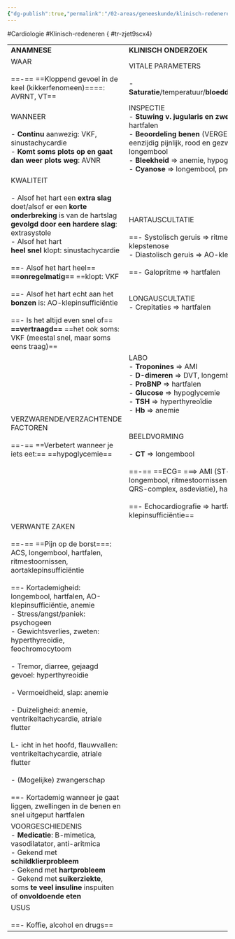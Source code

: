 ```yaml
---
{"dg-publish":true,"permalink":"/02-areas/geneeskunde/klinisch-redeneren/hartkloppingen/","noteIcon":"","created":"2024-11-24T10:56:51.671+01:00","updated":"2024-12-31T16:51:46.878+01:00"}
---
```


#Cardiologie #Klinisch-redeneren
{ #tr-zjet9scx4}


|                                                                                                                                                                                                                                                                                                                                                                                                                                                                                                                                                                                                                                                                                                                              |                                                                                                                                                                                                                                                                                                                                                                                                                                                                                          |
| ---------------------------------------------------------------------------------------------------------------------------------------------------------------------------------------------------------------------------------------------------------------------------------------------------------------------------------------------------------------------------------------------------------------------------------------------------------------------------------------------------------------------------------------------------------------------------------------------------------------------------------------------------------------------------------------------------------------------------- | ---------------------------------------------------------------------------------------------------------------------------------------------------------------------------------------------------------------------------------------------------------------------------------------------------------------------------------------------------------------------------------------------------------------------------------------------------------------------------------------- |
| **ANAMNESE**                                                                                                                                                                                                                                                                                                                                                                                                                                                                                                                                                                                                                                                                                                                 | **KLINISCH ONDERZOEK**                                                                                                                                                                                                                                                                                                                                                                                                                                                                   |
| WAAR  <br>  <br>==-== ==Kloppend gevoel in de keel (kikkerfenomeen)====: AVRNT, VT==                                                                                                                                                                                                                                                                                                                                                                                                                                                                                                                                                                                                                                         | VITALE PARAMETERS  <br>  <br>- **Saturatie**/temperatuur/**bloeddruk**/pols/AHfrequentie                                                                                                                                                                                                                                                                                                                                                                                                 |
| WANNEER  <br>  <br>- **Continu** aanwezig: VKF, sinustachycardie  <br>-  **Komt soms plots op en gaat dan weer plots weg**: AVNR                                                                                                                                                                                                                                                                                                                                                                                                                                                                                                                                                                                             | INSPECTIE  <br>-  **Stuwing v. jugularis en zwelling enkels** => hartfalen  <br>-  **Beoordeling benen** (VERGELIJK links/rechts): eenzijdig pijnlijk, rood en gezwollen been => DVT => longembool  <br>-  **Bleekheid** => anemie, hypoglycemie  <br>-  **Cyanose** => longembool, pneumothorax                                                                                                                                                                                         |
| KWALITEIT  <br>  <br>- Alsof het hart een **extra slag** doet/alsof er een **korte onderbreking** is van de hartslag **gevolgd door een hardere slag**: extrasystole  <br>- Alsof het hart  <br>**heel snel** klopt: sinustachycardie  <br>  <br>==- Alsof het hart heel== **==onregelmatig==** ==klopt: VKF  <br>  <br>==- Alsof het hart echt aan het **bonzen** is: AO-klepinsufficiëntie  <br>  <br>==- Is het altijd even snel of== **==vertraagd==** ==het ook soms: VKF (meestal snel, maar soms eens traag)==                                                                                                                                                                                                        | HARTAUSCULTATIE  <br>  <br>==- Systolisch geruis => ritmestoornis, AO-klepstenose  <br>- Diastolisch geruis => AO-klepinsufficiëntie  <br>  <br>==- Galopritme => hartfalen  <br>  <br>  <br>LONGAUSCULTATIE  <br>- Crepitaties => hartfalen                                                                                                                                                                                                                                             |
| VERZWARENDE/VERZACHTENDE FACTOREN  <br>  <br>==-== ==Verbetert wanneer je iets eet:== ==hypoglycemie==                                                                                                                                                                                                                                                                                                                                                                                                                                                                                                                                                                                                                       | LABO  <br>-  **Troponines** => AMI  <br>-  **D-dimeren** => DVT, longembool  <br>-  **ProBNP** => hartfalen  <br>-  **Glucose** => hypoglycemie  <br>-  **TSH** => hyperthyreoïdie  <br>-  **Hb** => anemie  <br>  <br>  <br>BEELDVORMING  <br>  <br>- **CT** => longembool  <br>  <br>==-== ==ECG= ===> AMI (ST-elevatie), longembool, ritmestoornissen (RR-interval, breed QRS-complex, asdeviatie), hartfalen  <br>  <br>==- Echocardiografie => hartfalen, ==AO-klepinsufficiëntie== |
| VERWANTE ZAKEN  <br>  <br>==-== ==Pijn op de borst===: ACS, longembool, hartfalen, ritmestoornissen, aortaklepinsufficiëntie  <br>  <br>==- Kortademigheid: longembool, hartfalen, AO-klepinsufficiëntie, anemie <br>- Stress/angst/paniek: psychogeen  <br>- Gewichtsverlies, zweten: hyperthyreoidie, feochromocytoom  <br><br>- Tremor, diarree, gejaagd gevoel: hyperthyreoidie  <br><br>- Vermoeidheid, slap: anemie  <br><br>- Duizeligheid: anemie, ventrikeltachycardie, atriale flutter  <br><br>L- icht in het hoofd, flauwvallen: ventrikeltachycardie, atriale flutter  <br>  <br>- (Mogelijke) zwangerschap  <br>  <br>==- Kortademig wanneer je gaat liggen, zwellingen in de benen en snel uitgeput hartfalen |                                                                                                                                                                                                                                                                                                                                                                                                                                                                                          |
| VOORGESCHIEDENIS  <br>-  **Medicatie**: B-mimetica, vasodilatator, anti-aritmica  <br>- Gekend met  **schildklierprobleem**  <br>- Gekend met  **hartprobleem**  <br>- Gekend met  **suikerziekte**, soms **te veel insuline** inspuiten of **onvoldoende eten**                                                                                                                                                                                                                                                                                                                                                                                                                                                             |                                                                                                                                                                                                                                                                                                                                                                                                                                                                                          |
| USUS  <br>  <br>==- Koffie, alcohol en drugs==                                                                                                                                                                                                                                                                                                                                                                                                                                                                                                                                                                                                                                                                               |                                                                                                                                                                                                                                                                                                                                                                                                                                                                                          |
